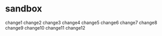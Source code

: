 # sandbox
change1
change2
change3
change4
change5
change6
change7
change8
change9
change10
change11
change12